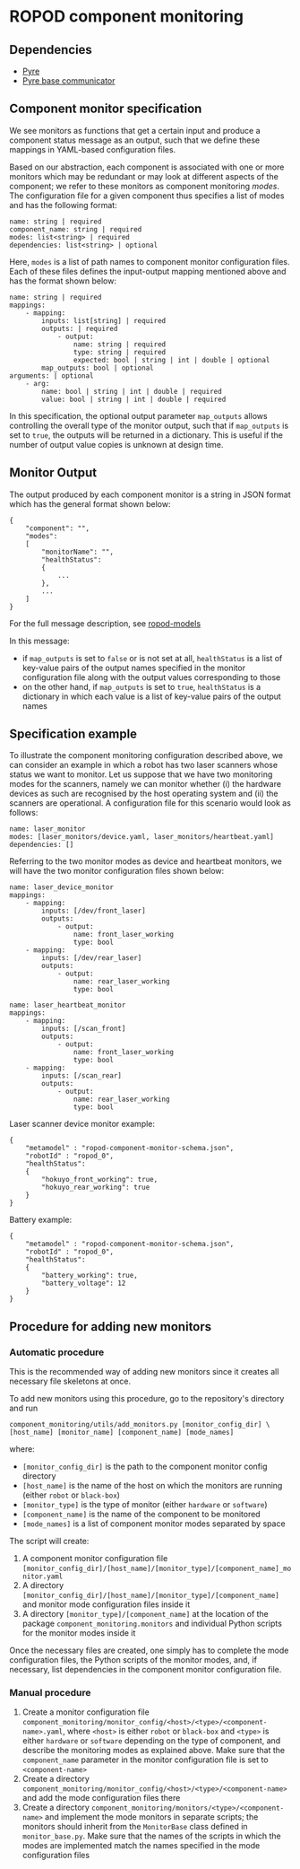 # ROPOD component monitoring


## Dependencies
* [Pyre](https://github.com/ropod-project/pyre)
* [Pyre base communicator](https://github.com/ropod-project/ropod_common)

## Component monitor specification

We see monitors as functions that get a certain input and produce a component status message as an output, such that we define these mappings in YAML-based configuration files.

Based on our abstraction, each component is associated with one or more monitors which may be redundant or may look at different aspects of the component; we refer to these monitors as component monitoring *modes*. The configuration file for a given component thus specifies a list of modes and has the following format:

```
name: string | required
component_name: string | required
modes: list<string> | required
dependencies: list<string> | optional
```

Here, `modes` is a list of path names to component monitor configuration files. Each of these files defines the input-output mapping mentioned above and has the format shown below:

```
name: string | required
mappings:
    - mapping:
        inputs: list[string] | required
        outputs: | required
            - output:
                name: string | required
                type: string | required
                expected: bool | string | int | double | optional
        map_outputs: bool | optional
arguments: | optional
    - arg:
        name: bool | string | int | double | required
        value: bool | string | int | double | required
```

In this specification, the optional output parameter `map_outputs` allows controlling the overall type of the monitor output, such that if `map_outputs` is set to `true`, the outputs will be returned in a dictionary. This is useful if the number of output value copies is unknown at design time.

## Monitor Output

The output produced by each component monitor is a string in JSON format which has the general format shown below:

```
{
    "component": "",
    "modes":
    [
        "monitorName": "",
        "healthStatus":
        {
            ...
        },
        ...
    ]
}
```

For the full message description, see [ropod-models](https://git.ropod.org/ropod/communication/ropod-models/tree/master/schemas)

In this message:
* if `map_outputs` is set to `false` or is not set at all, `healthStatus` is a list of key-value pairs of the output names specified in the monitor configuration file along with the output values corresponding to those
* on the other hand, if `map_outputs` is set to `true`, `healthStatus` is a dictionary in which each value is a list of key-value pairs of the output names

## Specification example

To illustrate the component monitoring configuration described above, we can consider an example in which a robot has two laser scanners whose status we want to monitor. Let us suppose that we have two monitoring modes for the scanners, namely we can monitor whether (i) the hardware devices as such are recognised by the host operating system and (ii) the scanners are operational. A configuration file for this scenario would look as follows:

```
name: laser_monitor
modes: [laser_monitors/device.yaml, laser_monitors/heartbeat.yaml]
dependencies: []
```

Referring to the two monitor modes as device and heartbeat monitors, we will have the two monitor configuration files shown below:

```
name: laser_device_monitor
mappings:
    - mapping:
        inputs: [/dev/front_laser]
        outputs:
            - output:
                name: front_laser_working
                type: bool
    - mapping:
        inputs: [/dev/rear_laser]
        outputs:
            - output:
                name: rear_laser_working
                type: bool
```

```
name: laser_heartbeat_monitor
mappings:
    - mapping:
        inputs: [/scan_front]
        outputs:
            - output:
                name: front_laser_working
                type: bool
    - mapping:
        inputs: [/scan_rear]
        outputs:
            - output:
                name: rear_laser_working
                type: bool
```

Laser scanner device monitor example:
```
{
    "metamodel" : "ropod-component-monitor-schema.json",
    "robotId" : "ropod_0",
    "healthStatus":
    {
        "hokuyo_front_working": true,
        "hokuyo_rear_working": true
    }
}
```

Battery example:
```
{
    "metamodel" : "ropod-component-monitor-schema.json",
    "robotId" : "ropod_0",
    "healthStatus":
    {
        "battery_working": true,
        "battery_voltage": 12
    }
}
```

## Procedure for adding new monitors

### Automatic procedure

This is the recommended way of adding new monitors since it creates all necessary file skeletons at once.

To add new monitors using this procedure, go to the repository's directory and run

```
component_monitoring/utils/add_monitors.py [monitor_config_dir] \
[host_name] [monitor_name] [component_name] [mode_names]
```

where:
* `[monitor_config_dir]` is the path to the component monitor config directory
* `[host_name]` is the name of the host on which the monitors are running (either `robot` or `black-box`)
* `[monitor_type]` is the type of monitor (either `hardware` or `software`)
* `[component_name]` is the name of the component to be monitored
* `[mode_names]` is a list of component monitor modes separated by space

The script will create:
1. A component monitor configuration file `[monitor_config_dir]/[host_name]/[monitor_type]/[component_name]_monitor.yaml`
2. A directory `[monitor_config_dir]/[host_name]/[monitor_type]/[component_name]` and monitor mode configuration files inside it
3. A directory `[monitor_type]/[component_name]` at the location of the package `component_monitoring.monitors` and individual Python scripts for the monitor modes inside it

Once the necessary files are created, one simply has to complete the mode configuration files, the Python scripts of the monitor modes, and, if necessary, list dependencies in the component monitor configuration file.

### Manual procedure

1. Create a monitor configuration file `component_monitoring/monitor_config/<host>/<type>/<component-name>.yaml`, where `<host>` is either `robot` or `black-box` and `<type>` is either `hardware` or `software` depending on the type of component, and describe the monitoring modes as explained above. Make sure that the `component_name` parameter in the monitor configuration file is set to `<component-name>`
2. Create a directory `component_monitoring/monitor_config/<host>/<type>/<component-name>` and add the mode configuration files there
3. Create a directory `component_monitoring/monitors/<type>/<component-name>` and implement the mode monitors in separate scripts; the monitors should inherit from the `MonitorBase` class defined in `monitor_base.py`. Make sure that the names of the scripts in which the modes are implemented match the names specified in the mode configuration files
